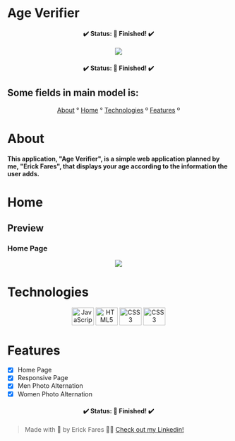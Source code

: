 # Age Verifier

<h4 align="center">
  ✔️ Status: 🙌 Finished! ✔️
</h4>

<div align="center">
    <img src="https://user-images.githubusercontent.com/79349878/155243066-31c801ec-d502-4ba8-9d47-085ef7d2b1f1.png">
</div>

<h4 align="center">
  ✔️ Status: 🙌 Finished! ✔️
</h4>

## Some fields in main model is:

<p align="center">
  <a href="#about">About</a> °
  <a href="#home">Home</a> °
  <a href="#technologies">Technologies</a> º
  <a href="#features">Features</a> º
</p>

# About

#### This application, "Age Verifier", is a simple web application planned by me, "Erick Fares", that displays your age according to the information the user adds.

# Home
## Preview
### Home Page
<div align="center">
  <img src="https://user-images.githubusercontent.com/79349878/155262550-c2c1d843-8564-4c3c-8cdc-3b7364bcace0.png">
</div>

# Technologies

<div align="center">
  <img align="center" alt="JavaScript" height="40" width="50" src="https://cdn.jsdelivr.net/gh/devicons/devicon/icons/javascript/javascript-original.svg" />
  <img align="center" alt="HTML5" height="40" width="50" src="https://cdn.jsdelivr.net/gh/devicons/devicon/icons/html5/html5-plain-wordmark.svg"/>
  <img align="center" alt="CSS3" height="40" width="50" src="https://cdn.jsdelivr.net/gh/devicons/devicon/icons/css3/css3-plain-wordmark.svg"/>
  <img align="center" alt="CSS3" height="40" width="50" src="https://cdn.jsdelivr.net/gh/devicons/devicon/icons/bootstrap/bootstrap-original.svg" />
 </div>

 # Features
+ [x] Home Page
+ [x] Responsive Page
+ [x] Men Photo Alternation
+ [x] Women Photo Alternation

<h4 align="center">
  ✔️ Status: 🙌 Finished! ✔️
</h4>

> Made with 💜 by Erick Fares 👨‍💻 <a href="https://www.linkedin.com/in/erick-fares-3941a0207/" target="_blank">Check out my Linkedin!</a>
